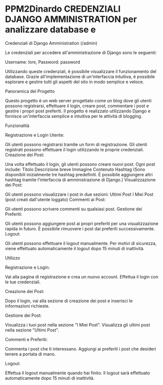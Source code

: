 # PPM2Dinardo   CREDENZIALI DJANGO AMMINISTRATION per analizzare database e 
Credenziali di Django Amministration (/admin)

Le credenziali per accedere all'amministrazione di Django sono le seguenti:

Username: lore,
Password: password


Utilizzando queste credenziali, è possibile visualizzare il funzionamento del database. Grazie all'implementazione di un'interfaccia intuitiva, è possibile esplorare e gestire tutti gli aspetti del sito in modo semplice e veloce.

Panoramica del Progetto

Questo progetto è un web server progettato come un blog dove gli utenti possono registrarsi, effettuare il login, creare post, commentare i post e gestire i propri post preferiti. Il progetto è realizzato utilizzando Django e fornisce un'interfaccia semplice e intuitiva per le attività di blogging.

Funzionalità

Registrazione e Login Utente:

Gli utenti possono registrarsi tramite un form di registrazione.
Gli utenti registrati possono effettuare il login utilizzando le proprie credenziali.
Creazione dei Post:

Una volta effettuato il login, gli utenti possono creare nuovi post.
Ogni post include:
Titolo
Descrizione breve
Immagine
Contenuto
Hashtag (Sono disponibili inizialmente tre hashtag predefiniti. È possibile aggiungere altri hashtag tramite l'interfaccia di amministrazione di Django.)
Visualizzazione dei Post:

Gli utenti possono visualizzare i post in due sezioni:
Ultimi Post
I Miei Post (post creati dall'utente loggato)
Commenti ai Post:

Gli utenti possono scrivere commenti su qualsiasi post.
Gestione dei Preferiti:

Gli utenti possono aggiungere post ai propri preferiti per una visualizzazione rapida in futuro.
È possibile rimuovere i post dai preferiti successivamente.
Logout:

Gli utenti possono effettuare il logout manualmente.
Per motivi di sicurezza, viene effettuato automaticamente il logout dopo 15 minuti di inattività.

Utilizzo

Registrazione e Login:

Vai alla pagina di registrazione e crea un nuovo account.
Effettua il login con le tue credenziali.


Creazione dei Post:

Dopo il login, vai alla sezione di creazione dei post e inserisci le informazioni richieste.


Gestione dei Post:

Visualizza i tuoi post nella sezione "I Miei Post".
Visualizza gli ultimi post nella sezione "Ultimi Post".


Commenti e Preferiti:

Commenta i post che ti interessano.
Aggiungi ai preferiti i post che desideri tenere a portata di mano.


Logout:

Effettua il logout manualmente quando hai finito.
Il logout sarà effettuato automaticamente dopo 15 minuti di inattività.
